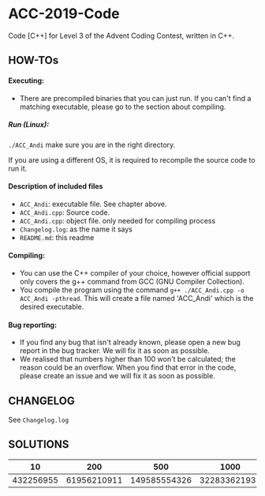 # ACC-2019-Code

Code [C++] for Level 3 of the Advent Coding Contest, written in C++.

## HOW-TOs

#### Executing:

- There are precompiled binaries that you can just run. If you can't find a matching executable, please go to the section about compiling.

##### Run (Linux):
`./ACC_Andi` make sure you are in the right directory.

If you are using a different OS, it is required to recompile the source code to run it.

#### Description of included files
- `ACC_Andi`: executable file. See chapter above.
- `ACC_Andi.cpp`: Source code.
- `ACC_Andi.cpp`: object file. only needed for compiling process
- `Changelog.log`: as the name it says
- `README.md`: this readme

#### Compiling:

- You can use the C++ compiler of your choice, however official support only covers the g++ command from GCC (GNU Compiler Collection).
- You compile the program using the command `g++ ./ACC_Andi.cpp -o ACC_Andi -pthread`. This will create a file named 'ACC_Andi' which is the desired executable.

#### Bug reporting:

- If you find any bug that isn't already known, please open a new bug report in the bug tracker. We will fix it as soon as possible.
- We realised that numbers higher than 100 won't be calculated; the reason could be an overflow. When you find that error in the code, please create an issue and we will fix it as soon as possible.

## CHANGELOG

See `Changelog.log`

## SOLUTIONS

| 10        | 200         | 500          | 1000         | 10000         | 2000000000 |
| --------- | ----------- | ------------ | ------------ | ------------- | ---------- |
| 432256955 | 61956210911 | 149585554326 | 322833621931 | 3264567774119 | ?          |

